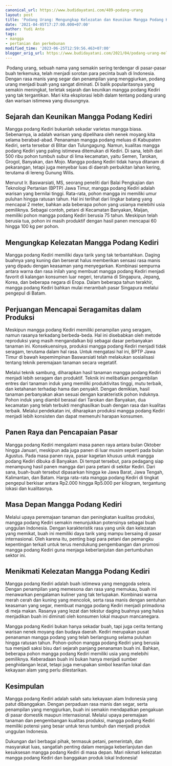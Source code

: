 ```yaml
---
canonical_url: https://www.budidayatani.com/489-podang-urang
layout: post
title: 'Podang Urang: Mengungkap Kelezatan dan Keunikan Mangga Podang Kediri'
date: '2021-04-05T17:27:00.000+07:00'
author: Yudi Anto
tags:
- mangga
- pertanian dan perkebunan
modified_time: '2023-06-25T12:59:56.463+07:00'
blogger_orig_url: https://www.budidayatani.com/2021/04/podang-urang-melancong-ke-negeri-singa.html
---
```


<p>&nbsp;Podang urang, sebuah nama yang semakin sering terdengar di pasar-pasar buah terkemuka, telah menjadi sorotan para pecinta buah di Indonesia. Dengan rasa manis yang segar dan penampilan yang menggiurkan, podang urang menjadi buah yang sangat diminati. Di balik popularitasnya yang semakin meningkat, terletak sejarah dan keunikan mangga podang Kediri yang tak tergantikan. Mari kita eksplorasi lebih dalam tentang podang urang dan warisan istimewa yang diusungnya.</p><h2>Sejarah dan Keunikan Mangga Podang Kediri</h2><p>Mangga podang Kediri bukanlah sekadar varietas mangga biasa. Sebenarnya, ia adalah warisan yang dipelihara oleh nenek moyang kita selama berabad-abad. Penanaman mangga podang meluas di Kabupaten Kediri, serta tersebar di Blitar dan Tulungagung. Namun, kualitas mangga podang Kediri yang paling istimewa ditemukan di Kediri. Di sana, lebih dari 500 ribu pohon tumbuh subur di lima kecamatan, yaitu Semen, Tarokan, Grogol, Banyakan, dan Mojo. Mangga podang Kediri tidak hanya ditanam di pekarangan, tetapi juga menyebar luas di daerah perbukitan lahan kering, terutama di lereng Gunung Wilis.</p><p>Menurut Ir. Baswarsiati, MS, seorang peneliti dari Balai Pengkajian dan Teknologi Pertanian (BPTP) Jawa Timur, mangga podang Kediri adalah warisan yang bernilai tinggi. Rata-rata, pohon mangga ini memiliki umur puluhan hingga ratusan tahun. Hal ini terlihat dari lingkar batang yang mencapai 2 meter, bahkan ada beberapa pohon yang usianya melebihi usia pemiliknya. Sebagai contoh, petani di Kecamatan Banyakan, Maijan, memiliki pohon mangga podang Kediri berusia 75 tahun. Meskipun telah berusia tua, pohon ini masih produktif dengan hasil panen mencapai 60 hingga 100 kg per pohon.</p><h2>Mengungkap Kelezatan Mangga Podang Kediri</h2><p>Mangga podang Kediri memiliki daya tarik yang tak terbantahkan. Daging buahnya yang kuning dan berserat halus memberikan sensasi rasa manis yang dipadu dengan keasaman yang menyegarkan. Kombinasi sempurna antara warna dan rasa inilah yang membuat mangga podang Kediri menjadi favorit di kalangan konsumen luar negeri, terutama di Singapura, Jepang, Korea, dan beberapa negara di Eropa. Dalam beberapa tahun terakhir, mangga podang Kediri bahkan mulai merambah pasar Singapura melalui pengepul di Batam.</p><h2>Perjuangan Mencapai Seragamitas dalam Produksi</h2><p>Meskipun mangga podang Kediri memiliki penampilan yang seragam, namun rasanya terkadang berbeda-beda. Hal ini disebabkan oleh metode reproduksi yang masih mengandalkan biji sebagai dasar perbanyakan tanaman ini. Konsekuensinya, produksi mangga podang Kediri menjadi tidak seragam, terutama dalam hal rasa. Untuk mengatasi hal ini, BPTP Jawa Timur di bawah kepemimpinan Baswarsiati telah melakukan sosialisasi tentang teknik peremajaan tanaman secara vegetatif.</p><p>Melalui teknik sambung, diharapkan hasil tanaman mangga podang Kediri menjadi lebih seragam dan produktif. Teknik ini melibatkan pengambilan entres dari tanaman induk yang memiliki produktivitas tinggi, mutu terbaik, dan ketahanan terhadap hama dan penyakit. Dengan demikian, hasil tanaman perbanyakan akan sesuai dengan karakteristik pohon induknya. Pohon induk yang diambil berasal dari Tarokan dan Banyakan, dua kecamatan yang telah terbukti menghasilkan buah dengan rasa dan kualitas terbaik. Melalui pendekatan ini, diharapkan produksi mangga podang Kediri menjadi lebih konsisten dan dapat memenuhi harapan konsumen.</p><h2>Panen Raya dan Pencapaian Pasar</h2><p>Mangga podang Kediri mengalami masa panen raya antara bulan Oktober hingga Januari, meskipun ada juga panen di luar musim seperti pada bulan Agustus. Pada masa panen raya, pasar kagetan khusus untuk mangga podang Kediri dibuka di Banyakan. Di tempat tersebut, para pedagang siap menampung hasil panen mangga dari para petani di sekitar Kediri. Dari sana, buah-buah tersebut dipasarkan hingga ke Jawa Barat, Jawa Tengah, Kalimantan, dan Batam. Harga rata-rata mangga podang Kediri di tingkat pengepul berkisar antara Rp2.000 hingga Rp5.000 per kilogram, tergantung lokasi dan kualitasnya.</p><h2>Masa Depan Mangga Podang Kediri</h2><p>Melalui upaya peremajaan tanaman dan peningkatan kualitas produksi, mangga podang Kediri semakin menunjukkan potensinya sebagai buah unggulan Indonesia. Dengan karakteristik rasa yang unik dan kelezatan yang memikat, buah ini memiliki daya tarik yang mampu bersaing di pasar internasional. Oleh karena itu, penting bagi para petani dan pemangku kepentingan terkait untuk terus mendukung pengembangan dan promosi mangga podang Kediri guna menjaga keberlanjutan dan pertumbuhan sektor ini.</p><h2>Menikmati Kelezatan Mangga Podang Kediri</h2><p>Mangga podang Kediri adalah buah istimewa yang menggoda selera. Dengan penampilan yang memesona dan rasa yang memukau, buah ini menawarkan pengalaman kuliner yang tak terlupakan. Kombinasi warna merah cerah dan kuning yang mencolok, serta rasa manis dengan sentuhan keasaman yang segar, membuat mangga podang Kediri menjadi primadona di meja makan. Rasanya yang lezat dan tekstur daging buahnya yang halus menjadikan buah ini diminati oleh konsumen lokal maupun mancanegara.</p><p>Mangga podang Kediri bukan hanya sekadar buah, tapi juga cerita tentang warisan nenek moyang dan budaya daerah. Kediri merupakan pusat penanaman mangga podang yang telah berlangsung selama puluhan hingga ratusan tahun. Pohon-pohon mangga podang Kediri yang berusia tua menjadi saksi bisu dari sejarah panjang penanaman buah ini. Bahkan, beberapa pohon mangga podang Kediri memiliki usia yang melebihi pemiliknya. Keberadaan buah ini bukan hanya menjadi sumber penghidangan lezat, tetapi juga merupakan simbol kearifan lokal dan kekayaan alam yang perlu dilestarikan.</p><h2>Kesimpulan</h2><p>Mangga podang Kediri adalah salah satu kekayaan alam Indonesia yang patut dibanggakan. Dengan perpaduan rasa manis dan segar, serta penampilan yang menggiurkan, buah ini semakin mendapatkan pengakuan di pasar domestik maupun internasional. Melalui upaya peremajaan tanaman dan pengembangan kualitas produksi, mangga podang Kediri memiliki potensi yang besar untuk terus tumbuh dan menjadi produk unggulan Indonesia.</p><p>Dukungan dari berbagai pihak, termasuk petani, pemerintah, dan masyarakat luas, sangatlah penting dalam menjaga keberlanjutan dan kesuksesan mangga podang Kediri di masa depan. Mari nikmati kelezatan mangga podang Kediri dan banggakan produk lokal Indonesia!</p>